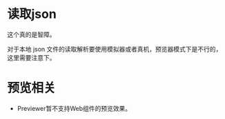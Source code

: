 # 读取json


这个真的是智障。

对于本地 json 文件的读取解析要使用模拟器或者真机，预览器模式下是不行的，这里需要注意下。

[](https://developer.huawei.com/consumer/cn/blog/topic/03157738112348056)


# 预览相关

* Previewer暂不支持Web组件的预览效果。